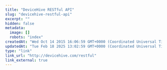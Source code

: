 ```yaml
---
title: "DeviceHive RESTful API"
slug: "devicehive-restful-api"
excerpt: ""
hidden: false
metadata: 
  image: []
  robots: "index"
createdAt: "Wed Oct 14 2015 16:06:59 GMT+0000 (Coordinated Universal Time)"
updatedAt: "Tue Feb 18 2025 13:02:59 GMT+0000 (Coordinated Universal Time)"
type: "link"
link_url: "http://devicehive.com/restful"
link_external: true
---
```

